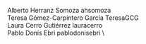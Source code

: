 Alberto Herranz Somoza ahsomoza \
Teresa Gómez-Carpintero García TeresaGCG \
Laura Cerro Gutiérrez lauracerro \
Pablo Donís Ebri pablodonisebri \
